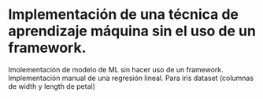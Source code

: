 # Implementación de una técnica de aprendizaje máquina sin el uso de un framework.
Imolementación de modelo de ML sin hacer uso de un framework. Implementación manual de una regresión lineal. Para iris dataset (columnas de width y length de petal)
